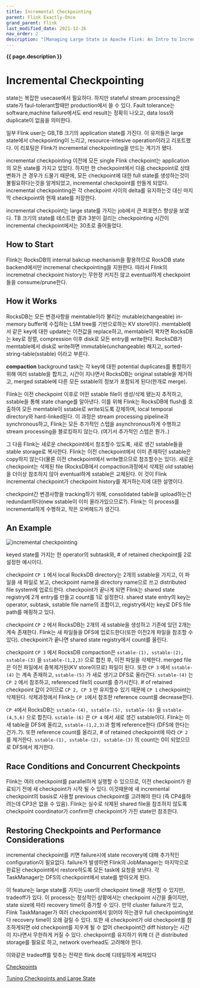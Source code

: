 ```yaml
---
title: Incremental Checkpointing
parent: Flink Exactly-Once
grand_parent: Flink
last_modified_date: 2021-12-26
nav_order: 2
description: "[Managing Large State in Apache Flink: An Intro to Incremental Checkpointing](https://flink.apache.org/features/2018/01/30/incremental-checkpointing.html) 을 번역한 글 입니다."
---
```

**{{ page.description }}**

# Incremental Checkpointing

state는 복잡한 usecase에서 필요하다. 하지만 stateful stream processing은 state가 faul-tolerant할때만 production에서 쓸 수 있다. Fault tolerance는 software,machine failure에서도 end result는 정확히 나오고, data loss와 duplicate이 없음을 의미한다.

일부 Flink user는 GB,TB 크기의 application state를 가진다. 이 유저들은 large state에서 checkpointing이 느리고, resource-intesive operation이라고 리포트했다. 이 리포팅은 Flink가 incremental checkpointing을 만드는 계기가 됐다.

incremental checkpointing 이전에 모든 single Flink checkpoint는 application의 모든 state를 가지고 있었다. 하지만 한 checkpoint에서 다음 checkpoint로 상태변화가 큰 경우가 드물기 때문에, 모든 checkpoint에 대한 full state를 생성하는것이 불필요하다는것을 알게되었고, incremental checkpoint를 만들게 되었다. incremental checkpointing은 각 checkpoint 사이의 delta를 유지하는것 대신 마지막 checkpoint와 현재 state를 저장한다.

incremental checkpoint는 large state를 가지는 job에서 큰 퍼포먼스 향상을 보였다. TB 크기의 state를 테스트한 결과 3분이 걸리는 checkpointing 시간이 incremental checkpoint에서는 30초로 줄어들었다.

## How to Start

Flink는 RocksDB의 internal bakcup mechanism을 활용하므로 RockDB state backend에서만 incremenal checkpointing을 지원한다. 따라서 Flink의 incremetnal checkpoint history는 무한정 커지진 않고 eventual하게 checkpoint들을 consume/prune한다.

## How it Works

RocksDB는 모든 변경사항을 memtable이라 불리는 mutable(changeable) in-memory buffer에 수집하는 LSM tree를 기반으로하는 KV store이다. memtable에서 같은 key에 대한 update는 이전값을 replace하고, memtable이 꽉차면 RocksDB는 key로 정렬, compression 이후 disk로 모든 entry를 write한다. RocksDB가 memtable에서 disk로 write하면 immutable(unchangeable) 해지고, sorted-string-table(sstable) 이라고 부른다.

**compaction** background task는 각 key에 대한 potential duplicates를 통합하기 위해 여러 sstable을 합치고, 시간이 지나면서 RocksDB는 original sstable을 제거하고, merged sstable에 다른 모든 sstable의 정보가 포함되게 된다(한개로 merge).

Flink는 이전 checkpoint 이후로 어떤 sstable file이 생성/삭제 됐는지 추적하고, sstable을 통해 state change를 알아낸다. 이를 위해 Flink는 RocksDB에 flush를 호출하여 모든 memtable이 sstable로 write되도록 강제하며, local temporal directory와 hard-linked된다. 이 과정은 stream processing pipeline과 synchronous하고, Flink는 모든 추가적인 스텝을 asynchronous하게 수행하고 stream processing을 블로킹하지 않는다. (여기서 추가적인 스텝은 뭔가..)

그 다음 Flink는 새로운 checkpoint에서 참조할수 있도록, 새로 생긴 sstable들을 stable storage로 복사한다. Flink는 이전 checkpoint에서 이미 존재하던 sstable은 copy하지 않는다(물론 이전 checkpoint에서 write했으므로 참조할수는 있다). 새로운 checkpoint는 삭제된 file (RocksDB에서 compaction과정에서 삭제된 old sstable)을 더이상 참조하지 않아 eventual하게 sstable은 교체된다. 이 것이 Flink incremental checkpoint가 checkpoint history를 제거하는지에 대한 설명이다.

checkpoint간 변경사항을 tracking하기 위해, consolidated table을 upload하는건 redundant하다(new sstable이 이미 올라가있으므로?). Flink는 이 process를 incremental하게 수행하고, 작은 오버헤드가 생긴다.

## An Example

![incremental checkpointing](https://flink.apache.org/img/blog/incremental_cp_impl_example.svg)

keyed state를 가지는 한 operator의 subtask와, \# of retained checkpoint를 2로 설정한 예시이다.

checkpoint `CP 1` 에서 local RocksDB directory는 2개의 sstable을 가지고, 이 파일을 새 파일로 보고, checkpoint name을 directory name으로 쓰고 distributed file system에 업로드한다. checkpoint가 끝나게 되면 Flink는 shared state registry에 2개 entry를 만들고 count를 1로 설정한다. shared state entry의 key는 operator, subtask, sstable file name의 조합이고, registry에서는 key로 DFS file path를 매핑하고 있다.

checkpoint `CP 2` 에서 RocksDB는 2개의 새 sstable을 생성하고 기존에 있던 2개는 계속 존재한다. Flink는 새 파일들을 DFS에 업로드한다(또한 이전2개 파일을 참조할 수 있다). checkpoint가 끝나면 shared state registry에서 count를 올린다.

checkpoint `CP 3` 에서 RocksDB compaction은 `sstable-(1), sstable-(2), sstable-(3)` 을 `sstable-(1,2,3)` 으로 합친 후, 이전 파일을 삭제한다. merged file은 이전 파일에서 중복제거된(KV store이므로) 파일이 된다. 또한 `CP 3` 에서 `sstable-(4)` 는 계속 존재하고, `sstable-(5)` 가 새로 생기고 DFS로 올라간다. `sstable-(4)` 는 `CP 2` 에서 참조하고, referenced file의 count를 증가시킨다. \# of retained checkpoint 값이 2이므로 `CP 2, CP 3` 만 유지할수 있기 때문에 `CP 1` checkpoint는 삭제된다. 삭제과정에서 Flink는 `CP 1`에서 참조한 reference count를 decrease한다.

`CP 4`에서 RocksDB는 `sstable-(4), sstable-(5), sstable-(6)` 을 `sstable-(4,5,6)` 으로 합친다. `sstable-(6)` 은 `CP 4` 에서 새로 생긴 sstable이다. Flink는 이 새 table을 DFS에 올리고, `sstable-(1,2,3)`과 함께 reference한다 (DFS에 한다는건가..?). 또한 reference count를 올리고, \# of retained checkpoint에 따라 `CP 2` 를 제거한다. `sstable-(1), sstable-(2), sstable-(3)` 의 count는 0이 되었으므로 DFS에서 제거한다.

## Race Conditions and Concurrent Checkpoints

Flink는 여러 checkpoint를 parallel하게 실행할 수 있으므로, 이전 checkpoint가 완료되기 전에 새 checkpoint가 시작 될 수 있다. 이것때문에 새 incremental checkpoint의 basis로 사용할 previous checkpoint를 고려해야 한다 (즉 CP4를하려는데 CP3은 없을 수 있음). Flink는 실수로 삭제된 shared file을 참조하지 않도록 checkpoint coordinator가 confirm한 checkpoint가 가진 state만 참조한다.

## Restoring Checkpoints and Performance Considerations

incremental checkpoint를 키면 failure시에 state recovery에 대해 추가적인 configuration이 필요없다. failure가 발생하면 Flink의 JobManager는 마지막으로 완료된 checkpoint에서 restore하도록 모든 task에 요청을 보낸다. 각 TaskManager는 DFS의 checkpoint에서 state를 받아오게 된다.

이 feature는 large state를 가지는 user의 checkpoint time을 개선할 수 있지만, tradeoff가 있다. 이 process는 정상적인 상황에서는 checkpoint 시간을 줄이지만, state size에 따라 recovery time이 증가할 수 있다. 만약 cluster failure가 있고, Flink TaskManager가 여러 checkpoint에서 읽어야 하는경우 full checkpointing보다 recovery time이 오래 걸릴 수 있다. 또한 새 checkpoint가 old checkpoint를 참조하게되면 old checkpoint를 지우게 될 수 없어 checkpoint간 diff history는 시간이 지나면서 무한하게 커질 수 있다. checkpoint를 유지하기 위해 더 큰 distributed storage를 필요로 하고, network overhead도 고려해야 한다.

이와같은 tradeoff를 맞추는 전략은 flink doc에 디테일하게 써져있다

[Checkpoints](https://nightlies.apache.org/flink/flink-docs-release-1.14/docs/ops/state/checkpoints/)

[Tuning Checkpoints and Large State](https://nightlies.apache.org/flink/flink-docs-release-1.14/docs/ops/state/large_state_tuning/)
